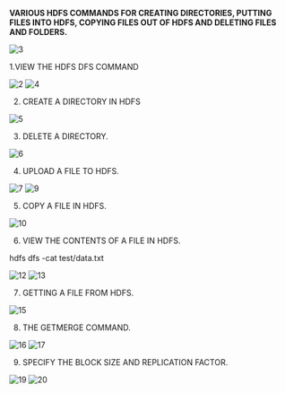 **VARIOUS HDFS COMMANDS FOR CREATING DIRECTORIES, PUTTING FILES INTO HDFS, COPYING FILES OUT OF HDFS AND DELETING FILES AND FOLDERS.**

![3](https://user-images.githubusercontent.com/63012770/86061470-7df6d800-ba84-11ea-929d-9e607f274a24.png)

1.VIEW THE HDFS DFS COMMAND

![2](https://user-images.githubusercontent.com/63012770/86061465-7cc5ab00-ba84-11ea-9b56-f47a12074779.png)
![4](https://user-images.githubusercontent.com/63012770/86061474-7f280500-ba84-11ea-8062-c2edf8682627.png)

2. CREATE A DIRECTORY IN HDFS


![5](https://user-images.githubusercontent.com/63012770/86061477-7fc09b80-ba84-11ea-9069-312311705bb7.png)

3. DELETE A DIRECTORY.


![6](https://user-images.githubusercontent.com/63012770/86061478-80593200-ba84-11ea-9ccc-ff7729091ea4.png)

4. UPLOAD A FILE TO HDFS.

![7](https://user-images.githubusercontent.com/63012770/86061481-80f1c880-ba84-11ea-8c18-b371ecf527be.png)
![9](https://user-images.githubusercontent.com/63012770/86061488-82bb8c00-ba84-11ea-9830-d658f7af2b57.png)

5. COPY A FILE IN HDFS.

![10](https://user-images.githubusercontent.com/63012770/86061491-83ecb900-ba84-11ea-9565-538435ad7a30.png)

6. VIEW THE CONTENTS OF A FILE IN HDFS.

hdfs dfs -cat test/data.txt
  
![12](https://user-images.githubusercontent.com/63012770/86061495-85b67c80-ba84-11ea-9634-bb8dba0608d8.png)
![13](https://user-images.githubusercontent.com/63012770/86061499-86e7a980-ba84-11ea-84c9-047179bc2f9b.png)

7. GETTING A FILE FROM HDFS.

![15](https://user-images.githubusercontent.com/63012770/86061502-88b16d00-ba84-11ea-833a-b2ac3cd56a9c.png)

8. THE GETMERGE COMMAND.

![16](https://user-images.githubusercontent.com/63012770/86061503-88b16d00-ba84-11ea-9a14-71f21b186f4f.png)
![17](https://user-images.githubusercontent.com/63012770/86061504-894a0380-ba84-11ea-869d-727cc113ce69.png)

9. SPECIFY THE BLOCK SIZE AND REPLICATION FACTOR.

![19](https://user-images.githubusercontent.com/63012770/86061507-89e29a00-ba84-11ea-82b1-d6063030e536.png)
![20](https://user-images.githubusercontent.com/63012770/86061509-89e29a00-ba84-11ea-8466-3c37b69905dd.png)
